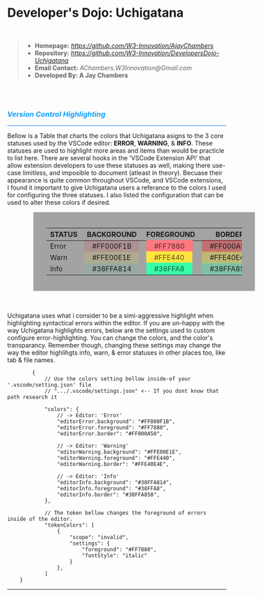 # Developer's Dojo: Uchigatana

<br>

> -   **Homepage:** _https://github.com/W3-Innovation/AjayChambers_
> -   **Repository:** _https://github.com/W3-Innovation/DevelopersDojo-Uchigatana_
> -   **Email Contact:** _AChambers.W3Innovation@Gmail.com_
> -   **Developed By: A Jay Chambers**

<br>
<br>

### <b style="color: #10A0FF">_Version Control Highlighting_</b>

<hr style="background: #0864FF; border: 0px; hieght: 1px;">

<p>Bellow is a Table that charts the colors that Uchigatana asigns to the 3 core statuses used by the VSCode editor: <b>ERROR</b>, <b>WARNING</b>, & <b>INFO</b>. These statuses are used to highlight more areas and items than would be practicle to list here. There are several hooks in the 'VSCode Extension API' that allow extension developers to use these statuses as well, making there use-case limitless, and imposible to document (atleast in theory). Becuase their appearance is quite common throughout VSCode, and VSCode extensions, I found it important to give Uchigatana users a referance to the colors I used for configuring the three statuses. I also listed the configuration that can be used to alter these colors if desired. 
    
<br>

<div style="padding: 20px 30px; margin-left: 12%; background-color: #0000005B; width: 450px;">

| STATUS | BACKGROUND                                                                | FOREGROUND                                                                             | BORDER                                                                    |
| ------ | ------------------------------------------------------------------------- | -------------------------------------------------------------------------------------- | ------------------------------------------------------------------------- |
| Error  | <span style=" padding: 4px 18px; background: #FF000F1B;">#FF000F1B</span> | <span style=" padding: 4px 18px; background: #FF7880; color: #000000A5">#FF7880</span> | <span style=" padding: 4px 18px; background: #FF000A50;">#FF000A50</span> |
| Warn   | <span style=" padding: 4px 18px; background: #FFE00E1E;">#FFE00E1E</span> | <span style=" padding: 4px 18px; background: #FFE440; color: #000000A5">#FFE440</span> | <span style=" padding: 4px 18px; background: #FFE40E4E;">#FFE40E4E</span> |
| Info   | <span style=" padding: 4px 18px; background: #38FFA814;">#38FFA814</span> | <span style=" padding: 4px 18px; background: #38FFA8; color: #000000A5">#38FFA8</span> | <span style=" padding: 4px 18px; background: #38FFA850;">#38FFA850</span> |

</div>


<br>
<br>

<p>Uchigatana uses what i consider to be a simi-aggressive highlight when highlighting syntactical errors within the editor. If you are un-happy with the way Uchigatana highlights errors, below are the settings used to custom configure error-highlighting. You can change the colors, and the color's transparancy. Remember though, changing these settings may change the way the editor highlihgts info, warn, & error statuses in other places too, like tab & file names. </p>

```
        {
            // Use the colors setting bellow inside-of your '.vscode/setting.json' file
            // ".../.vscode/settings.json" <-- If you dont know that path research it

            "colors": {
                // -> Editor: 'Error'
                "editorError.background": "#FF000F1B",
                "editorError.foreground": "#FF7880",
                "editorError.border": "#FF000A50",

                // -> Editor: 'Warning'
                "editorWarning.background": "#FFE00E1E",
                "editorWarning.foreground": "#FFE440",
                "editorWarning.border": "#FFE40E4E",

                // -> Editor: 'Info'
                "editorInfo.background": "#38FFA814",
                "editorInfo.foreground": "#38FFA8",
                "editorInfo.border": "#38FFA850",
            },

            // The token bellow changes the foreground of errors inside of the editor.
            "tokenColors": [
                {
                    "scope": "invalid",
                    "settings": {
                        "foreground": "#FF7880",
                        "fontStyle": "italic"
                    }
                },
            ]
    }
```

---

<br>
<br>
